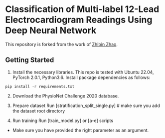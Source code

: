 # Classification of Multi-label 12-Lead Electrocardiogram Readings Using Deep Neural Network

This repository is forked from the work of [Zhibin Zhao](https://zhaozhibin.github.io/).
   

## Getting Started    
1. Install the necessary libraries.
This repo is tested with Ubuntu 22.04, PyTorch 2.0.1, Python3.6. Install package dependencies as follows:

```
pip install -r requirements.txt    
```

2. Download the PhysioNet Challenge 2020 database.   


3. Prepare dataset
Run [stratification_split_single.py] # make sure you add the dataset root directory 

4. Run training
Run [train_model.py] or [a-e] scripts
  * Make sure you have provided the right parameter as an argument.